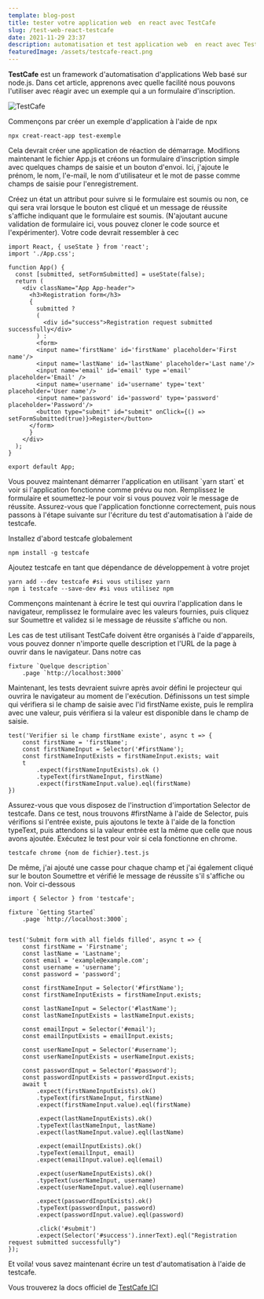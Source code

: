 ```yaml
---
template: blog-post
title: tester votre application web  en react avec TestCafe
slug: /test-web-react-testcafe
date: 2021-11-29 23:37
description: automatisation et test application web  en react avec TestCafe
featuredImage: /assets/testcafe-react.png
---
```

**TestCafe** est un framework d'automatisation d'applications Web basé sur node.js. Dans cet article, apprenons avec quelle facilité nous pouvons l'utiliser avec réagir avec un exemple qui a un formulaire d'inscription.

![TestCafe](/assets/ttc.png "TestCafe")

Commençons par créer un exemple d'application à l'aide de npx

```
npx creat-react-app test-exemple
```

Cela devrait créer une application de réaction de démarrage. Modifions maintenant le fichier App.js et créons un formulaire d'inscription simple avec quelques champs de saisie et un bouton d'envoi. Ici, j'ajoute le prénom, le nom, l'e-mail, le nom d'utilisateur et le mot de passe comme champs de saisie pour l'enregistrement.

Créez un état un attribut pour suivre si le formulaire est soumis ou non, ce qui sera vrai lorsque le bouton est cliqué et un message de réussite s'affiche indiquant que le formulaire est soumis. (N'ajoutant aucune validation de formulaire ici, vous pouvez cloner le code source et l'expérimenter). Votre code devrait ressembler à cec

```
import React, { useState } from 'react';
import './App.css';

function App() {
  const [submitted, setFormSubmitted] = useState(false);
  return (
    <div className="App App-header">
      <h3>Registration form</h3>
      {
        submitted ? 
        (
          <div id="success">Registration request submitted successfully</div>
        ) : 
        <form>
        <input name='firstName' id='firstName' placeholder='First name'/>
        <input name='lastName' id='lastName' placeholder='Last name'/>
        <input name='email' id='email' type ='email' placeholder='Email' />
        <input name='username' id='username' type='text' placeholder='User name'/>
        <input name='password' id='password' type='password' placeholder='Password'/>
        <button type="submit" id="submit" onClick={() => setFormSubmitted(true)}>Register</button>
      </form>
      }
    </div>
  );
}

export default App;
```

Vous pouvez maintenant démarrer l'application en utilisant \`yarn start\` et voir si l'application fonctionne comme prévu ou non. Remplissez le formulaire et soumettez-le pour voir si vous pouvez voir le message de réussite. Assurez-vous que l'application fonctionne correctement, puis nous passons à l'étape suivante sur l'écriture du test d'automatisation à l'aide de testcafe.

Installez d'abord testcafe globalement

```
npm install -g testcafe
```

Ajoutez testcafe en tant que dépendance de développement à votre projet

```
yarn add --dev testcafe #si vous utilisez yarn 
npm i testcafe --save-dev #si vous utilisez npm
```

Commençons maintenant à écrire le test qui ouvrira l'application dans le navigateur, remplissez le formulaire avec les valeurs fournies, puis cliquez sur Soumettre et validez si le message de réussite s'affiche ou non.

Les cas de test utilisant TestCafe doivent être organisés à l'aide d'appareils, vous pouvez donner n'importe quelle description et l'URL de la page à ouvrir dans le navigateur. Dans notre cas

```
fixture `Quelque description` 
    .page `http://localhost:3000`
```

Maintenant, les tests devraient suivre après avoir défini le projecteur qui ouvrira le navigateur au moment de l'exécution. Définissons un test simple qui vérifiera si le champ de saisie avec l'id firstName existe, puis le remplira avec une valeur, puis vérifiera si la valeur est disponible dans le champ de saisie.

```
test('Verifier si le champ firstName existe', async t => { 
    const firstName = 'firstName'; 
    const firstNameInput = Selector('#firstName'); 
    const firstNameInputExists = firstNameInput.exists; wait 
    t 
        .expect(firstNameInputExists).ok () 
        .typeText(firstNameInput, firstName) 
        .expect(firstNameInput.value).eql(firstName) 
})
```

Assurez-vous que vous disposez de l'instruction d'importation Selector de testcafe. Dans ce test, nous trouvons #firstName à l'aide de Selector, puis vérifions si l'entrée existe, puis ajoutons le texte à l'aide de la fonction typeText, puis attendons si la valeur entrée est la même que celle que nous avons ajoutée. Exécutez le test pour voir si cela fonctionne en chrome.

```
testcafe chrome {nom de fichier}.test.js
```

De même, j'ai ajouté une casse pour chaque champ et j'ai également cliqué sur le bouton Soumettre et vérifié le message de réussite s'il s'affiche ou non. Voir ci-dessous

```
import { Selector } from 'testcafe';
    
fixture `Getting Started`
    .page `http://localhost:3000`;


test('Submit form with all fields filled', async t => {
    const firstName = 'Firstname';
    const lastName = 'Lastname';
    const email = 'example@example.com';
    const username = 'username';
    const password = 'password';

    const firstNameInput = Selector('#firstName');
    const firstNameInputExists = firstNameInput.exists;

    const lastNameInput = Selector('#lastName');
    const lastNameInputExists = lastNameInput.exists;

    const emailInput = Selector('#email');
    const emailInputExists = emailInput.exists;

    const userNameInput = Selector('#username');
    const userNameInputExists = userNameInput.exists;

    const passwordInput = Selector('#password');
    const passwordInputExists = passwordInput.exists;
    await t
        .expect(firstNameInputExists).ok()
        .typeText(firstNameInput, firstName)
        .expect(firstNameInput.value).eql(firstName)

        .expect(lastNameInputExists).ok()
        .typeText(lastNameInput, lastName)
        .expect(lastNameInput.value).eql(lastName)

        .expect(emailInputExists).ok()
        .typeText(emailInput, email)
        .expect(emailInput.value).eql(email)

        .expect(userNameInputExists).ok()
        .typeText(userNameInput, username)
        .expect(userNameInput.value).eql(username)

        .expect(passwordInputExists).ok()
        .typeText(passwordInput, password)
        .expect(passwordInput.value).eql(password)

        .click('#submit')
        .expect(Selector('#success').innerText).eql("Registration request submitted successfully")    
});
```

Et voila! vous savez maintenant écrire un test d'automatisation à l'aide de testcafe.

Vous trouverez la docs officiel de [TestCafe ICI](https://testcafe.io/documentation/402634/guides)